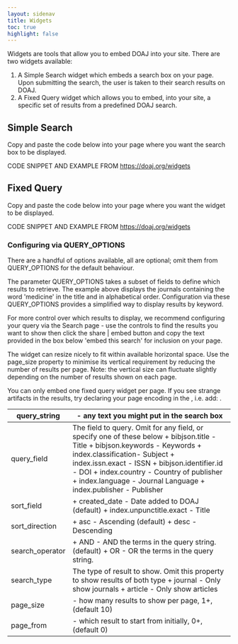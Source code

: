 ```yaml
---
layout: sidenav
title: Widgets
toc: true
highlight: false
---
```


Widgets are tools that allow you to embed DOAJ into your site. There are two widgets available:

1. A Simple Search widget which embeds a search box on your page. Upon submitting the search, the user is taken to their search results on DOAJ.
2. A Fixed Query widget which allows you to embed, into your site, a specific set of results from a predefined DOAJ search.

## Simple Search
Copy and paste the code below into your page where you want the search box to be displayed.

CODE SNIPPET AND EXAMPLE FROM https://doaj.org/widgets

## Fixed Query
Copy and paste the code below into your page where you want the widget to be displayed.

CODE SNIPPET AND EXAMPLE FROM https://doaj.org/widgets

### Configuring via QUERY_OPTIONS
There are a handful of options available, all are optional; omit them from QUERY_OPTIONS for the default behaviour.

The parameter QUERY_OPTIONS takes a subset of fields to define which results to retrieve. The example above displays the journals containing the word 'medicine' in the title and in alphabetical order. Configuration via these QUERY_OPTIONS provides a simplified way to display results by keyword.

For more control over which results to display, we recommend configuring your query via the Search page - use the controls to find the results you want to show then click the share | embed button and copy the text provided in the box below 'embed this search' for inclusion on your page.

The widget can resize nicely to fit within available horizontal space. Use the page_size property to minimise its vertical requirement by reducing the number of results per page. Note: the vertical size can fluctuate slightly depending on the number of results shown on each page.

You can only embed one fixed query widget per page. If you see strange artifacts in the results, try declaring your page encoding in the <head>, i.e. add: <meta charset="utf-8">.
  
| query_string    | <plain text> - any text you might put in the search box                                                                                                                                                                                                                                                                                       |
|-----------------|-----------------------------------------------------------------------------------------------------------------------------------------------------------------------------------------------------------------------------------------------------------------------------------------------------------------------------------------------|
| query_field     | The field to query. Omit for any field, or specify one of these below    + bibjson.title - Title   + bibjson.keywords - Keywords   + index.classification- Subject   + index.issn.exact - ISSN   + bibjson.identifier.id - DOI   + index.country - Country of publisher   + index.language - Journal Language   + index.publisher - Publisher |
| sort_field      | + created_date - Date added to DOAJ (default) + index.unpunctitle.exact - Title                                                                                                                                                                                                                                                               |
| sort_direction  | + asc - Ascending (default) + desc - Descending                                                                                                                                                                                                                                                                                               |
| search_operator | + AND - AND the terms in the query string. (default) + OR - OR the terms in the query string.                                                                                                                                                                                                                                                 |
| search_type     | The type of result to show. Omit this property to show results of both type   + journal - Only show journals   + article - Only show articles                                                                                                                                                                                                 |
| page_size       | <integer> - how many results to show per page, 1+, (default 10)                                                                                                                                                                                                                                                                               |
| page_from       | <integer> - which result to start from initially, 0+, (default 0)                                                                                                                                                                                                                                                                             |

